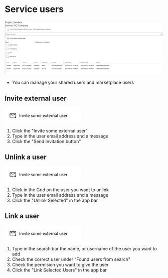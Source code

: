 # Service users

![manage users](/assets/services-mageusers-page.png)

* You can manage your shared users and marketplace users

## Invite external user

![external user](/assets/Invite-some-external-user.png)

1. Click the "Invite some external user"
2. Type in the user email address and a message
3. Click the "Send  Invitation button"

## Unlink a user

![external user](/assets/Invite-some-external-user.png)

1. Click in the Grid on the user you want to unlink
2. Type in the user email address and a message
3. Click the "Unlink Selected" in the app bar

## Link a user

![external user](/assets/Invite-some-external-user.png)

1. Type in the search bar the name, or username of the user you want to add
2. Check the correct user under "Found users from search"
3. Check the permision you want to give the user
4. Click the "Link Selected Users" in the app bar
